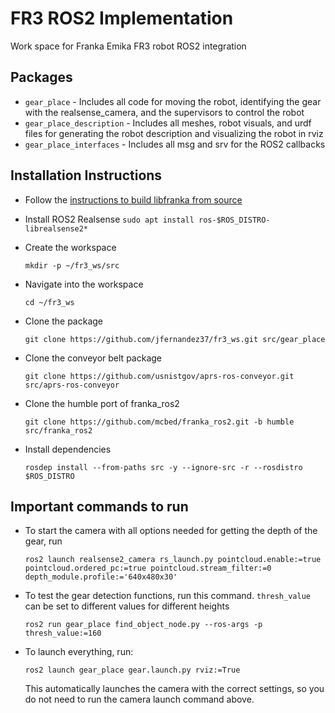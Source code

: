 # FR3 ROS2 Implementation
Work space for Franka Emika FR3 robot ROS2 integration

## Packages
* `gear_place` - Includes all code for moving the robot, identifying the gear with the realsense_camera, and the supervisors to control the robot
* `gear_place_description` - Includes all meshes, robot visuals, and urdf files for generating the robot description and visualizing the robot in rviz
* `gear_place_interfaces` - Includes all msg and srv for the ROS2 callbacks

## Installation Instructions
* Follow the [instructions to build libfranka from source](https://support.franka.de/docs/installation_linux.html#building-from-source)

* Install ROS2 Realsense `sudo apt install ros-$ROS_DISTRO-librealsense2*`

* Create the workspace

    `mkdir -p ~/fr3_ws/src`

* Navigate into the workspace

    `cd ~/fr3_ws`

* Clone the package

    `git clone https://github.com/jfernandez37/fr3_ws.git src/gear_place`


* Clone the conveyor belt package

  `git clone https://github.com/usnistgov/aprs-ros-conveyor.git src/aprs-ros-conveyor`

* Clone the humble port of franka_ros2

    `git clone https://github.com/mcbed/franka_ros2.git -b humble src/franka_ros2`

* Install dependencies

    `rosdep install --from-paths src -y --ignore-src -r --rosdistro $ROS_DISTRO`

## Important commands to run

* To start the camera with all options needed for getting the depth of the gear, run
  
    `ros2 launch realsense2_camera rs_launch.py pointcloud.enable:=true pointcloud.ordered_pc:=true pointcloud.stream_filter:=0 depth_module.profile:='640x480x30'`

* To test the gear detection functions, run this command. `thresh_value` can be set to different values for different heights
  
    `ros2 run gear_place find_object_node.py --ros-args -p thresh_value:=160`
  
* To launch everything, run:
  
    `ros2 launch gear_place gear.launch.py rviz:=True`
  
    This automatically launches the camera with the correct settings, so you do not need to run the camera launch command above.
